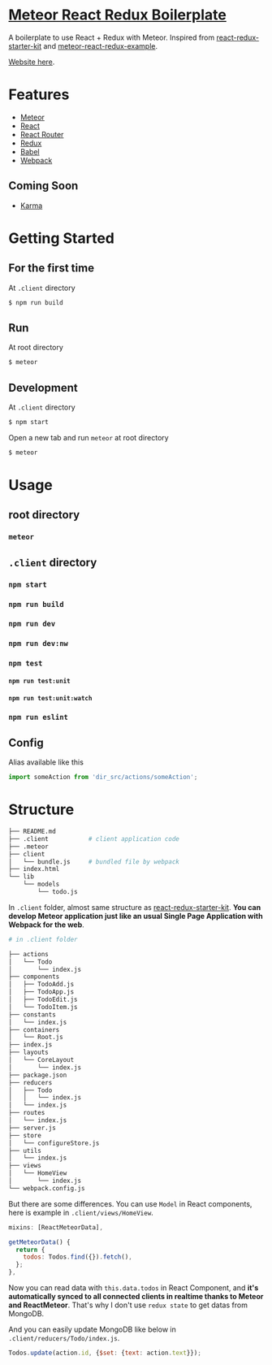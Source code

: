 # [Meteor React Redux Boilerplate](https://github.com/okmttdhr/meteor-react-redux-boilerplate)

A boilerplate to use React + Redux with Meteor. Inspired from <a href="https://github.com/davezuko/react-redux-starter-kit" target="_blank">react-redux-starter-kit</a> and <a href="https://github.com/zhongqf/meteor-react-redux-example" target="_blank">meteor-react-redux-example</a>.

<a href="http://meteor-react-redux-boilerplate.meteor.com/" target="_blank">Website here</a>.



# Features

* <a href="https://github.com/meteor/meteor/" target="_blank">Meteor</a>
* <a href="https://github.com/facebook/react" target="_blank">React</a>
* <a href="https://github.com/rackt/react-router" target="_blank">React Router</a>
* <a href="https://github.com/rackt/redux" target="_blank">Redux</a>
* <a href="https://github.com/babel/babel" target="_blank">Babel</a>
* <a href="https://github.com/webpack/webpack" target="_blank">Webpack</a>

## Coming Soon

* <a href="https://github.com/karma-runner/karma" target="_blank">Karma</a>



# Getting Started

## For the first time

At `.client` directory

```bash
$ npm run build
```

## Run

At root directory

```bash
$ meteor
```

## Development

At `.client` directory

```bash
$ npm start
```

Open a new tab and run `meteor` at root directory

```bash
$ meteor
```



# Usage

## root directory

### `meteor`

## `.client` directory

### `npm start`

### `npm run build`

### `npm run dev`

### `npm run dev:nw`

### `npm test`

#### `npm run test:unit`

#### `npm run test:unit:watch`

### `npm run eslint`

## Config

Alias available like this

```javascript
import someAction from 'dir_src/actions/someAction';
```

# Structure

```bash
├── README.md
├── .client           # client application code
├── .meteor
├── client
│   └── bundle.js     # bundled file by webpack
├── index.html
└── lib
    └── models
        └── todo.js
```

In `.client` folder, almost same structure as <a href="https://github.com/davezuko/react-redux-starter-kit" target="_blank">react-redux-starter-kit</a>. **You can develop Meteor application just like an usual Single Page Application with Webpack for the web**.

```bash
# in .client folder

├── actions
│   └── Todo
│       └── index.js
├── components
│   ├── TodoAdd.js
│   ├── TodoApp.js
│   ├── TodoEdit.js
│   └── TodoItem.js
├── constants
│   └── index.js
├── containers
│   └── Root.js
├── index.js
├── layouts
│   └── CoreLayout
│       └── index.js
├── package.json
├── reducers
│   ├── Todo
│   │   └── index.js
│   └── index.js
├── routes
│   └── index.js
├── server.js
├── store
│   └── configureStore.js
├── utils
│   └── index.js
├── views
│   └── HomeView
│       └── index.js
└── webpack.config.js
```

But there are some differences. You can use `Model` in React components, here is example in `.client/views/HomeView`.

```javascript
mixins: [ReactMeteorData],

getMeteorData() {
  return {
    todos: Todos.find({}).fetch(),
  };
},
```

Now you can read data with `this.data.todos` in React Component, and **it's automatically synced to all connected clients in realtime thanks to Meteor and ReactMeteor**. That's why I don't use `redux state` to get datas from MongoDB.

And you can easily update MongoDB like below in `.client/reducers/Todo/index.js`.

```javascript
Todos.update(action.id, {$set: {text: action.text}});
```
